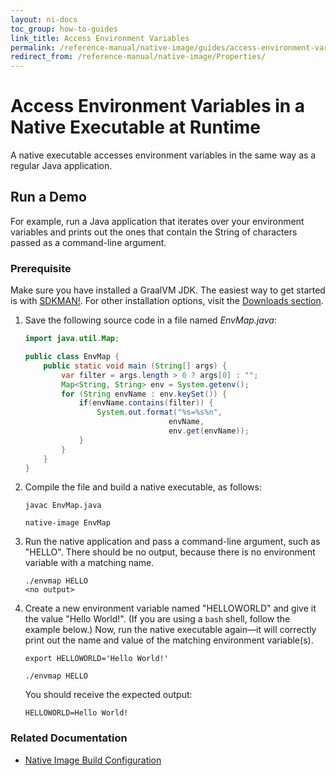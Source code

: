 ```yaml
---
layout: ni-docs
toc_group: how-to-guides
link_title: Access Environment Variables
permalink: /reference-manual/native-image/guides/access-environment-variables/
redirect_from: /reference-manual/native-image/Properties/
---
```


# Access Environment Variables in a Native Executable at Runtime

A native executable accesses environment variables in the same way as a regular Java application.

## Run a Demo

For example, run a Java application that iterates over your environment variables and prints out the ones that contain the String of characters passed as a command-line argument.

### Prerequisite 
Make sure you have installed a GraalVM JDK.
The easiest way to get started is with [SDKMAN!](https://sdkman.io/jdks#graal).
For other installation options, visit the [Downloads section](https://www.graalvm.org/downloads/).

1. Save the following source code in a file named _EnvMap.java_:
    ```java
    import java.util.Map;

    public class EnvMap {
        public static void main (String[] args) {
            var filter = args.length > 0 ? args[0] : "";
            Map<String, String> env = System.getenv();
            for (String envName : env.keySet()) {
                if(envName.contains(filter)) {
                    System.out.format("%s=%s%n",
                                    envName,
                                    env.get(envName));
                }
            }
        }
    }
    ```

2. Compile the file and build a native executable, as follows:
    ```shell
    javac EnvMap.java
    ```
    ```shell
    native-image EnvMap
    ```

3. Run the native application and pass a command-line argument, such as "HELLO". There should be no output, because there is no environment variable with a matching name. 
    ```shell
    ./envmap HELLO
    <no output>
    ```

4. Create a new environment variable named "HELLOWORLD" and give it the value "Hello World!". (If you are using a `bash` shell, follow the example below.) Now, run the native executable again&mdash;it will correctly print out the name and value of the matching environment variable(s).
    ```shell
    export HELLOWORLD='Hello World!'
    ```
    ```shell
    ./envmap HELLO
    ```
    You should receive the expected output:
    ```
    HELLOWORLD=Hello World!
    ```

### Related Documentation

* [Native Image Build Configuration](../BuildConfiguration.md)

